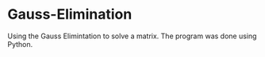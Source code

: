 # Gauss-Elimination
Using the Gauss Elimintation to solve a matrix. The program was done using Python.
